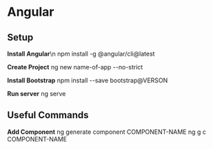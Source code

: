 # Angular

## Setup
**Install Angular**\n
npm install -g @angular/cli@latest

**Create Project**
ng new name-of-app --no-strict

**Install Bootstrap**
npm install --save bootstrap@VERSON

**Run server**
ng serve

## Useful Commands
**Add Component**
ng generate component COMPONENT-NAME
ng g c COMPONENT-NAME
